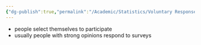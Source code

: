 ```yaml
---
{"dg-publish":true,"permalink":"/Academic/Statistics/Voluntary Response Sample/"}
---
```


- people select themselves to participate 
- usually people with strong opinions respond to surveys